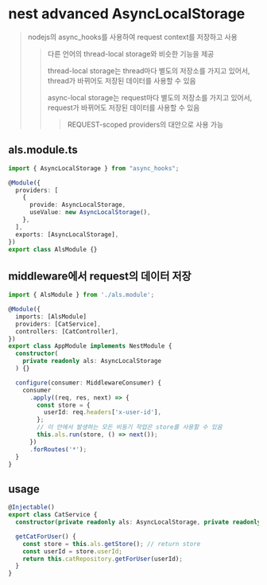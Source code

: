 # nest advanced AsyncLocalStorage

> nodejs의 async_hooks를 사용하여 request context를 저장하고 사용
>
> > 다른 언어의 thread-local storage와 비슷한 기능을 제공
> >
> > thread-local storage는 thread마다 별도의 저장소를 가지고 있어서, thread가 바뀌어도 저장된 데이터를 사용할 수 있음
> >
> > async-local storage는 request마다 별도의 저장소를 가지고 있어서, request가 바뀌어도 저장된 데이터를 사용할 수 있음
> >
> > > REQUEST-scoped providers의 대안으로 사용 가능

## als.module.ts

```ts
import { AsyncLocalStorage } from "async_hooks";

@Module({
  providers: [
    {
      provide: AsyncLocalStorage,
      useValue: new AsyncLocalStorage(),
    },
  ],
  exports: [AsyncLocalStorage],
})
export class AlsModule {}
```

## middleware에서 request의 데이터 저장

```ts
import { AlsModule } from './als.module';

@Module({
  imports: [AlsModule]
  providers: [CatService],
  controllers: [CatController],
})
export class AppModule implements NestModule {
  constructor(
    private readonly als: AsyncLocalStorage
  ) {}

  configure(consumer: MiddlewareConsumer) {
    consumer
      .apply((req, res, next) => {
        const store = {
          userId: req.headers['x-user-id'],
        };
        // 이 안에서 발생하는 모든 비동기 작업은 store를 사용할 수 있음
        this.als.run(store, () => next());
      })
      .forRoutes('*');
  }
}
```

## usage

```ts
@Injectable()
export class CatService {
  constructor(private readonly als: AsyncLocalStorage, private readonly catRepository: CatRepository) {}

  getCatForUser() {
    const store = this.als.getStore(); // return store
    const userId = store.userId;
    return this.catRepository.getForUser(userId);
  }
}
```
